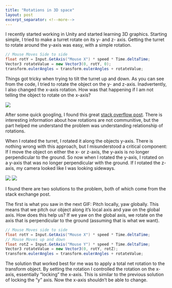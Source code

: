 ```yaml
---
title: "Rotations in 3D space"
layout: post
excerpt_separator: <!--more-->
---
```


I recently started working in Unity and started learning 3D graphics. Starting simple, I tried to make a turret rotate on its y- and z- axis. Getting the turret to rotate around the y-axis was easy, with a simple rotation. 

<!--more-->
```csharp
// Mouse Moves Side to side
float rotY = Input.GetAxis("Mouse X") * speed * Time.deltaTime;     
Vector3 rotateValue = new Vector3(0, rotY, 0);
transform.eulerAngles = transform.eulerAngles + rotateValue;
```

Things got tricky when trying to tilt the turret up and down. As you can see from the code, I tried to rotate the object on the y- and z-axis. Inadvertently, I also changed the x-axis rotation. How was that happening if I am not telling the object to rotate on the x-axis?

![](https://i.stack.imgur.com/A9nOC.gif)

After some quick googling, I found this great [stack overflow post](https://gamedev.stackexchange.com/questions/136174/im-rotating-an-object-on-two-axes-so-why-does-it-keep-twisting-around-the-thir). There is interesting information about how rotations are not communitive, but the part helped me understand the problem was understanding relationship of rotations.

When I rotated the turret, I rotated it along the objects y-axis. There is nothing wrong with this approach, but I misunderstood a critical component: If I move the object on either the x- or z-axis, the y-axis is no longer perpendicular to the ground. So now when I rotated the y-axis, I rotated on a y-axis that was no longer perpendicular with the ground. If I rotated the z-axis, my camera looked like I was looking sideways.

![](https://i.stack.imgur.com/dadM6.gif)
![](https://i.stack.imgur.com/QJRYD.gif)

I found there are two solutions to the problem, both of which come from the stack exchange post.

The first is what you saw in the next GIF: Pitch locally, yaw globally. This means that we pitch our object along it’s local axis and yaw on the global axis. How does this help us? If we yaw on the global axis, we rotate on the axis that is perpendicular to the ground (assuming that is what we want).

```csharp
// Mouse Moves side to side
float rotY = Input.GetAxis("Mouse X") * speed * Time.deltaTime;     
// Mouse Moves up and down
float rotZ = Input.GetAxis("Mouse Y") * speed * Time.deltaTime;     
Vector3 rotateValue = new Vector3(0, rotY, rotZ);
transform.eulerAngles = transform.eulerAngles + rotateValue;
```

The solution that worked best for me was to apply a total net rotation to the transform object. By setting the rotation I controlled the rotation on the x-axis, essentially “locking” the x-axis. This is similar to the previous solution of locking the “y” axis. Now the x-axis shouldn’t be able to change.

